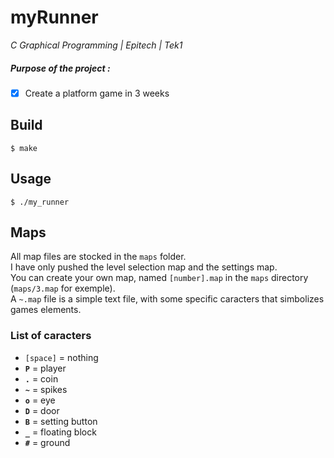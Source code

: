 # myRunner
*C Graphical Programming | Epitech | Tek1*

##### Purpose of the project :
- [x] Create a platform game in 3 weeks

## Build
```
$ make
```

## Usage
```
$ ./my_runner
```

## Maps
All map files are stocked in the `maps` folder.  
I have only pushed the level selection map and the settings map.  
You can create your own map, named `[number].map` in the `maps` directory (`maps/3.map` for exemple).  
A `~.map` file is a simple text file, with some specific caracters that simbolizes games elements.

### List of caracters
- `[space]` = nothing
- **`P`** = player
- **`.`** = coin
- **`~`** = spikes
- **`o`** = eye
- **`D`** = door
- **`B`** = setting button
- **`_`** = floating block
- **`#`** = ground
